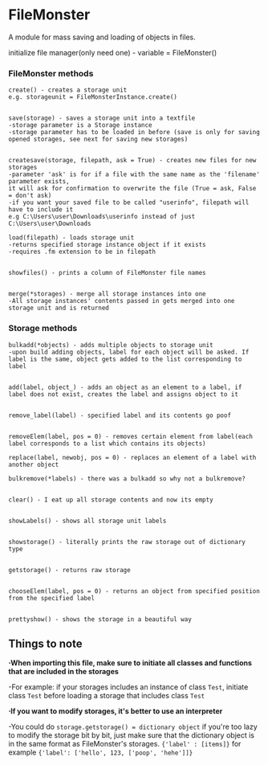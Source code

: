 # FileMonster
A module for mass saving and loading of objects in files.

initialize file manager(only need one) - variable = FileMonster()

### FileMonster methods
```
create() - creates a storage unit
e.g. storageunit = FileMonsterInstance.create()


save(storage) - saves a storage unit into a textfile
-storage parameter is a Storage instance
-storage parameter has to be loaded in before (save is only for saving opened storages, see next for saving new storages)


createsave(storage, filepath, ask = True) - creates new files for new storages
-parameter 'ask' is for if a file with the same name as the 'filename' parameter exists,
it will ask for confirmation to overwrite the file (True = ask, False = don't ask)
-if you want your saved file to be called "userinfo", filepath will have to include it
e.g C:\Users\user\Downloads\userinfo instead of just C:\Users\user\Downloads

load(filepath) - loads storage unit
-returns specified storage instance object if it exists
-requires .fm extension to be in filepath


showfiles() - prints a column of FileMonster file names


merge(*storages) - merge all storage instances into one
-All storage instances' contents passed in gets merged into one storage unit and is returned
```
### Storage methods
```
bulkadd(*objects) - adds multiple objects to storage unit
-upon build adding objects, label for each object will be asked. If label is the same, object gets added to the list corresponding to label


add(label, object_) - adds an object as an element to a label, if label does not exist, creates the label and assigns object to it


remove_label(label) - specified label and its contents go poof


removeElem(label, pos = 0) - removes certain element from label(each label corresponds to a list which contains its objects)

replace(label, newobj, pos = 0) - replaces an element of a label with another object

bulkremove(*labels) - there was a bulkadd so why not a bulkremove?


clear() - I eat up all storage contents and now its empty


showLabels() - shows all storage unit labels


showstorage() - literally prints the raw storage out of dictionary type


getstorage() - returns raw storage


chooseElem(label, pos = 0) - returns an object from specified position from the specified label


prettyshow() - shows the storage in a beautiful way 
```

## Things to note
**⋅When importing this file, make sure to initiate all classes and functions that are included in the storages**

   -For example: if your storages includes an instance of class `Test`, initiate class `Test` before loading a storage that includes class `Test`
  
**⋅If you want to modify storages, it's better to use an interpreter**

   -You could do `storage.getstorage() = dictionary object` if you're too lazy to modify the storage bit by bit, just make sure that the dictionary object is in the same format as FileMonster's storages. `{'label' : [items]}` for example `{'label': ['hello', 123, ['poop', 'hehe']]}`
